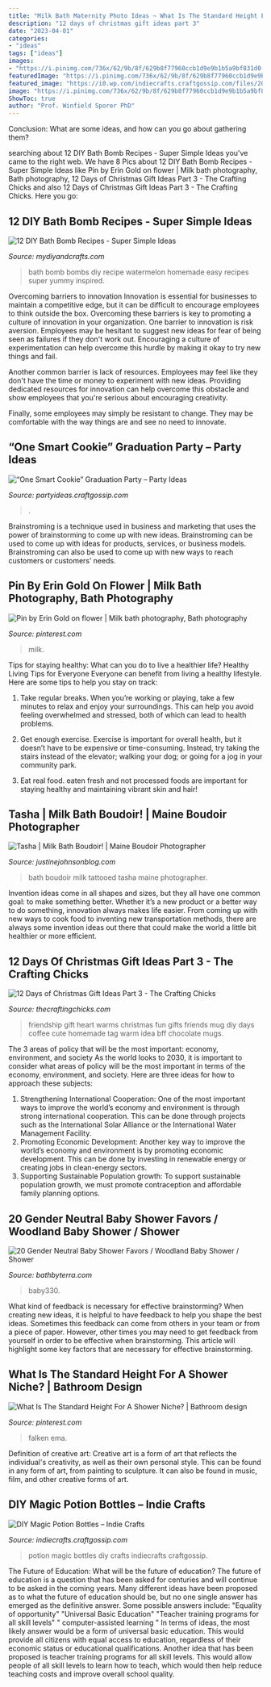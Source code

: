 ```yaml
---
title: "Milk Bath Maternity Photo Ideas ~ What Is The Standard Height For A Shower Niche?"
description: "12 days of christmas gift ideas part 3"
date: "2023-04-01"
categories:
- "ideas"
tags: ["ideas"]
images:
- "https://i.pinimg.com/736x/62/9b/8f/629b8f77960ccb1d9e9b1b5a9bf831d0.jpg"
featuredImage: "https://i.pinimg.com/736x/62/9b/8f/629b8f77960ccb1d9e9b1b5a9bf831d0.jpg"
featured_image: "https://i0.wp.com/indiecrafts.craftgossip.com/files/2014/10/magic-potions-7.jpg?fit=600%2C900&amp;ssl=1"
image: "https://i.pinimg.com/736x/62/9b/8f/629b8f77960ccb1d9e9b1b5a9bf831d0.jpg"
ShowToc: true
author: "Prof. Winfield Sporer PhD"
---
```



Conclusion: What are some ideas, and how can you go about gathering them?
 

	

		
searching about 12 DIY Bath Bomb Recipes - Super Simple Ideas you've came to the right web. We have 8 Pics about 12 DIY Bath Bomb Recipes - Super Simple Ideas like Pin by Erin Gold on flower | Milk bath photography, Bath photography, 12 Days of Christmas Gift Ideas Part 3 - The Crafting Chicks and also 12 Days of Christmas Gift Ideas Part 3 - The Crafting Chicks. Here you go:
		
    
## 12 DIY Bath Bomb Recipes - Super Simple Ideas

<img loading=lazy src="http://www.mydiyandcrafts.com/wp-content/uploads/2018/11/Fun-Homemade-Bath-Bomb-Recipe.jpg" onerror="this.onerror=null;this.src='https://tse3.mm.bing.net/th?id=OIP.Qg1fN0et44NLmqds0JHNhgHaKx&amp;pid=15.1';" alt="12 DIY Bath Bomb Recipes - Super Simple Ideas">

_Source: mydiyandcrafts.com_

>bath bomb bombs diy recipe watermelon homemade easy recipes super yummy inspired. 

	

Overcoming barriers to innovation
Innovation is essential for businesses to maintain a competitive edge, but it can be difficult to encourage employees to think outside the box. Overcoming these barriers is key to promoting a culture of innovation in your organization.
One barrier to innovation is risk aversion. Employees may be hesitant to suggest new ideas for fear of being seen as failures if they don't work out. Encouraging a culture of experimentation can help overcome this hurdle by making it okay to try new things and fail.

Another common barrier is lack of resources. Employees may feel like they don't have the time or money to experiment with new ideas. Providing dedicated resources for innovation can help overcome this obstacle and show employees that you're serious about encouraging creativity.

Finally, some employees may simply be resistant to change. They may be comfortable with the way things are and see no need to innovate.

    
## “One Smart Cookie” Graduation Party – Party Ideas

<img loading=lazy src="https://i2.wp.com/partyideas.craftgossip.com/files/2015/04/IMG_3991-copy.jpg?fit=600%2C901&amp;ssl=1" onerror="this.onerror=null;this.src='https://tse3.mm.bing.net/th?id=OIP.3K2vxMUmigBaiz9Lj-ifZAHaLH&amp;pid=15.1';" alt="“One Smart Cookie” Graduation Party – Party Ideas">

_Source: partyideas.craftgossip.com_

>. 

	

Brainstroming is a technique used in business and marketing that uses the power of brainstorming to come up with new ideas. Brainstroming can be used to come up with ideas for products, services, or business models. Brainstroming can also be used to come up with new ways to reach customers or customers’ needs.

    
## Pin By Erin Gold On Flower | Milk Bath Photography, Bath Photography

<img loading=lazy src="https://i.pinimg.com/736x/0d/7e/b0/0d7eb0cb66ef31f0c3b74f7720836d1d--classy.jpg" onerror="this.onerror=null;this.src='https://tse4.mm.bing.net/th?id=OIP.zwWxhFVx-xP4JU3as5vq2QHaLF&amp;pid=15.1';" alt="Pin by Erin Gold on flower | Milk bath photography, Bath photography">

_Source: pinterest.com_

>milk. 

	

Tips for staying healthy: What can you do to live a healthier life?
Healthy Living Tips for Everyone
Everyone can benefit from living a healthy lifestyle. Here are some tips to help you stay on track:

1. Take regular breaks. When you’re working or playing, take a few minutes to relax and enjoy your surroundings. This can help you avoid feeling overwhelmed and stressed, both of which can lead to health problems.

2. Get enough exercise. Exercise is important for overall health, but it doesn’t have to be expensive or time-consuming. Instead, try taking the stairs instead of the elevator; walking your dog; or going for a jog in your community park.

3. Eat real food. eaten fresh and not processed foods are important for staying healthy and maintaining vibrant skin and hair!

    
## Tasha | Milk Bath Boudoir! | Maine Boudoir Photographer

<img loading=lazy src="https://www.justinejohnsonblog.com/wp-content/uploads/2016/04/024-storyboard-2.jpg" onerror="this.onerror=null;this.src='https://tse2.mm.bing.net/th?id=OIP.QkhJ43l6vF8IrJJSWrVdXQHaE7&amp;pid=15.1';" alt="Tasha | Milk Bath Boudoir! | Maine Boudoir Photographer">

_Source: justinejohnsonblog.com_

>bath boudoir milk tattooed tasha maine photographer. 

	

Invention ideas come in all shapes and sizes, but they all have one common goal: to make something better. Whether it’s a new product or a better way to do something, innovation always makes life easier. From coming up with new ways to cook food to inventing new transportation methods, there are always some invention ideas out there that could make the world a little bit healthier or more efficient.

    
## 12 Days Of Christmas Gift Ideas Part 3 - The Crafting Chicks

<img loading=lazy src="http://thecraftingchicks.com/wp-content/uploads/2014/11/Your-Friendship-Warms-My-Heart-Coffee-Mug.jpg" onerror="this.onerror=null;this.src='https://tse3.mm.bing.net/th?id=OIP.jgAkkjOgdXtnQZSNjIEf9gHaLH&amp;pid=15.1';" alt="12 Days of Christmas Gift Ideas Part 3 - The Crafting Chicks">

_Source: thecraftingchicks.com_

>friendship gift heart warms christmas fun gifts friends mug diy days coffee cute homemade tag warm idea bff chocolate mugs. 

	

The 3 areas of policy that will be the most important: economy, environment, and society
As the world looks to 2030, it is important to consider what areas of policy will be the most important in terms of the economy, environment, and society. Here are three ideas for how to approach these subjects: 
1. Strengthening International Cooperation: One of the most important ways to improve the world’s economy and environment is through strong international cooperation. This can be done through projects such as the International Solar Alliance or the International Water Management Facility. 
2. Promoting Economic Development: Another key way to improve the world’s economy and environment is by promoting economic development. This can be done by investing in renewable energy or creating jobs in clean-energy sectors. 
3. Supporting Sustainable Population growth: To support sustainable population growth, we must promote contraception and affordable family planning options.

    
## 20 Gender Neutral Baby Shower Favors / Woodland Baby Shower / Shower

<img loading=lazy src="https://i.etsystatic.com/15898677/r/il/e51574/1679796193/il_fullxfull.1679796193_lggk.jpg" onerror="this.onerror=null;this.src='https://tse4.mm.bing.net/th?id=OIP.XDZ4B02rkdZZfPstdswD-gHaIZ&amp;pid=15.1';" alt="20 Gender Neutral Baby Shower Favors / Woodland Baby Shower / Shower">

_Source: bathbyterra.com_

>baby330. 

	

What kind of feedback is necessary for effective brainstorming?
When creating new ideas, it is helpful to have feedback to help you shape the best ideas. Sometimes this feedback can come from others in your team or from a piece of paper. However, other times you may need to get feedback from yourself in order to be effective when brainstorming. This article will highlight some key factors that are necessary for effective brainstorming.

    
## What Is The Standard Height For A Shower Niche? | Bathroom Design

<img loading=lazy src="https://i.pinimg.com/736x/62/9b/8f/629b8f77960ccb1d9e9b1b5a9bf831d0.jpg" onerror="this.onerror=null;this.src='https://tse4.mm.bing.net/th?id=OIP.RG1ePsVq-3uxa83FzBIZ1QHaLH&amp;pid=15.1';" alt="What Is The Standard Height For A Shower Niche? | Bathroom design">

_Source: pinterest.com_

>falken ema. 

	

Definition of creative art:
Creative art is a form of art that reflects the individual's creativity, as well as their own personal style. This can be found in any form of art, from painting to sculpture. It can also be found in music, film, and other creative forms of art.

    
## DIY Magic Potion Bottles – Indie Crafts

<img loading=lazy src="https://i0.wp.com/indiecrafts.craftgossip.com/files/2014/10/magic-potions-7.jpg?fit=600%2C900&amp;ssl=1" onerror="this.onerror=null;this.src='https://tse2.mm.bing.net/th?id=OIP.8RqNfkiJHZC5LbIXo0ScnQHaLH&amp;pid=15.1';" alt="DIY Magic Potion Bottles – Indie Crafts">

_Source: indiecrafts.craftgossip.com_

>potion magic bottles diy crafts indiecrafts craftgossip. 

	

The Future of Education: What will be the future of education?
The future of education is a question that has been asked for centuries and will continue to be asked in the coming years. Many different ideas have been proposed as to what the future of education should be, but no one single answer has emerged as the definitive answer. Some possible answers include: 
"Equality of opportunity" 
"Universal Basic Education" 
"Teacher training programs for all skill levels" 
" computer-assisted learning "
In terms of ideas, the most likely answer would be a form of universal basic education. This would provide all citizens with equal access to education, regardless of their economic status or educational qualifications. Another idea that has been proposed is teacher training programs for all skill levels. This would allow people of all skill levels to learn how to teach, which would then help reduce teaching costs and improve overall school quality.

